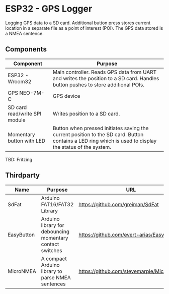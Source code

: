 # ESP32 - GPS Logger
Logging GPS data to a SD card. Additional button press stores current location in a separate file as a point of interest (POI). The GPS data stored is a NMEA sentence.

## Components
| Component | Purpose |
| -------- |-------------|
| ESP32 - Wroom32 | Main controller. Reads GPS data from UART and writes the position to a SD card. Handles button pushes to store additional POIs. |
| GPS NEO-7M-C | GPS device |
| SD card read/write SPI module | Writes position to a SD card. |
| Momentary button with LED | Button when pressed initiates saving the current position to the SD card. Button contains a LED ring which is used to display the status of the system. |

TBD: Fritzing

## Thirdparty
| Name | Purpose | URL |
| -------- |-------------| -------------|
| SdFat | Arduino FAT16/FAT32 Library | https://github.com/greiman/SdFat |
| EasyButton | Arduino library for debouncing momentary contact switches | https://github.com/evert-arias/EasyButton |
| MicroNMEA | A compact Arduino library to parse NMEA sentences | https://github.com/stevemarple/MicroNMEA |